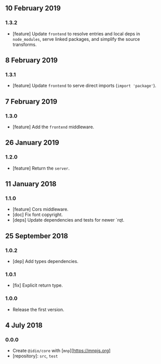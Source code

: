 ## 10 February 2019

### 1.3.2

- [feature] Update `frontend` to resolve entries and local deps in `node_modules`, serve linked packages, and simplify the source transforms.

## 8 February 2019

### 1.3.1

- [feature] Update `frontend` to serve direct imports (`import 'package'`).

## 7 February 2019

### 1.3.0

- [feature] Add the `frontend` middleware.

## 26 January 2019

### 1.2.0

- [feature] Return the `server`.

## 11 January 2018

### 1.1.0

- [feature] Cors middleware.
- [doc] Fix font copyright.
- [deps] Update dependencies and tests for newer `rqt.

## 25 September 2018

### 1.0.2

- [dep] Add types dependencies.

### 1.0.1

- [fix] Explicit return type.

### 1.0.0

- Release the first version.

## 4 July 2018

### 0.0.0

- Create `@idio/core` with [`mnp`][https://mnpjs.org]
- [repository]: `src`, `test`